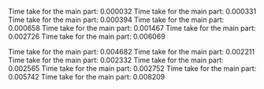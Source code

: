 Time take for the main part: 0.000032
Time take for the main part: 0.000331
Time take for the main part: 0.000394
Time take for the main part: 0.000658
Time take for the main part: 0.001467
Time take for the main part: 0.002726
Time take for the main part: 0.006069

Time take for the main part: 0.004682
Time take for the main part: 0.002211
Time take for the main part: 0.002332
Time take for the main part: 0.002565
Time take for the main part: 0.002752
Time take for the main part: 0.005742
Time take for the main part: 0.008209

